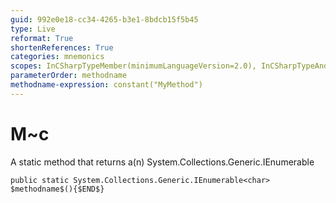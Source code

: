 ```yaml
---
guid: 992e0e18-cc34-4265-b3e1-8bdcb15f5b45
type: Live
reformat: True
shortenReferences: True
categories: mnemonics
scopes: InCSharpTypeMember(minimumLanguageVersion=2.0), InCSharpTypeAndNamespace(minimumLanguageVersion=2.0)
parameterOrder: methodname
methodname-expression: constant("MyMethod")
---
```


# M~c

A static method that returns a(n) System.Collections.Generic.IEnumerable<char>

```
public static System.Collections.Generic.IEnumerable<char> $methodname$(){$END$}
```
